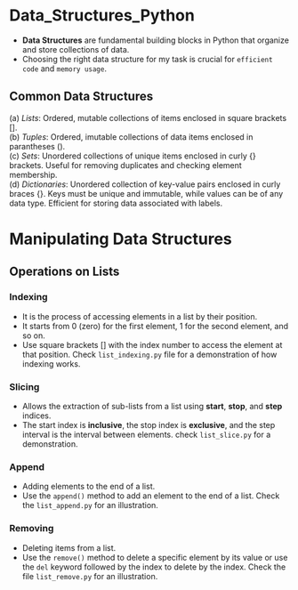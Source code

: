 # Data_Structures_Python
- **Data Structures** are fundamental building blocks in Python that organize and store collections of data.
- Choosing the right data structure for my task is crucial for `efficient code` and `memory usage`.
## Common Data Structures
(a) *Lists*: Ordered, mutable collections of items enclosed in square brackets []. <br>
(b) *Tuples*: Ordered, imutable collections of data items enclosed in parantheses (). <br>
(c) *Sets*: Unordered collections of unique items enclosed in curly {} brackets. Useful for removing duplicates and checking element membership. <br>
(d) *Dictionaries*: Unordered collection of key-value pairs enclosed in curly braces {}. Keys must be unique and immutable, while values can be of any data type. Efficient for storing data associated with labels. 
# Manipulating Data Structures
## Operations on Lists
### Indexing
- It is the process of accessing elements in a list by their position.
- It starts from 0 (zero) for the first element, 1 for the second element, and so on. 
- Use square brackets [] with the index number to access the element at that position.
Check `list_indexing.py` file for a demonstration of how indexing works.
### Slicing
- Allows the extraction of sub-lists from a list using **start**, **stop**, and **step** indices.
- The start index is **inclusive**, the stop index is **exclusive**, and the step interval is the interval between elements.
check `list_slice.py` for a demonstration.
### Append
- Adding elements to the end of a list.
- Use the `append()` method to add an element to the end of a list.
Check the `list_append.py` for an illustration.
### Removing
- Deleting items from a list.
- Use the `remove()` method to delete a specific element by its value or use the `del` keyword followed by the index to delete by the index.
Check the file `list_remove.py` for an illustration.


